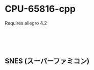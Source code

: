 # CPU-65816-cpp

Requires allegro 4.2

<br><br><br>

## SNES (スーパーファミコン)

<br><br><br><br><br><br><br><br><br><br>
